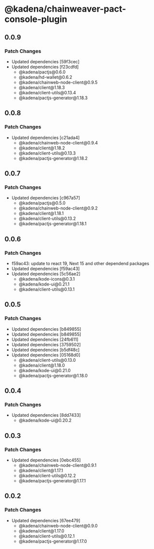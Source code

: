 # @kadena/chainweaver-pact-console-plugin

## 0.0.9

### Patch Changes

- Updated dependencies \[59f3cec]
- Updated dependencies \[f23cdfd]
  - @kadena/pactjs\@0.6.0
  - @kadena/hd-wallet\@0.6.2
  - @kadena/chainweb-node-client\@0.9.5
  - @kadena/client\@1.18.3
  - @kadena/client-utils\@0.13.4
  - @kadena/pactjs-generator\@1.18.3

## 0.0.8

### Patch Changes

- Updated dependencies \[c21ada4]
  - @kadena/chainweb-node-client\@0.9.4
  - @kadena/client\@1.18.2
  - @kadena/client-utils\@0.13.3
  - @kadena/pactjs-generator\@1.18.2

## 0.0.7

### Patch Changes

- Updated dependencies \[c967a57]
  - @kadena/pactjs\@0.5.0
  - @kadena/chainweb-node-client\@0.9.2
  - @kadena/client\@1.18.1
  - @kadena/client-utils\@0.13.2
  - @kadena/pactjs-generator\@1.18.1

## 0.0.6

### Patch Changes

- f59ac43: update to react 19, Next 15 and other dependend packages
- Updated dependencies \[f59ac43]
- Updated dependencies \[5c56ae2]
  - @kadena/kode-icons\@0.3.1
  - @kadena/kode-ui\@0.21.1
  - @kadena/client-utils\@0.13.1

## 0.0.5

### Patch Changes

- Updated dependencies \[b849855]
- Updated dependencies \[b849855]
- Updated dependencies \[24fb611]
- Updated dependencies \[3759502]
- Updated dependencies \[b5df48c]
- Updated dependencies \[05168d0]
  - @kadena/client-utils\@0.13.0
  - @kadena/client\@1.18.0
  - @kadena/kode-ui\@0.21.0
  - @kadena/pactjs-generator\@1.18.0

## 0.0.4

### Patch Changes

- Updated dependencies \[8dd7433]
  - @kadena/kode-ui\@0.20.2

## 0.0.3

### Patch Changes

- Updated dependencies \[0ebc455]
  - @kadena/chainweb-node-client\@0.9.1
  - @kadena/client\@1.17.1
  - @kadena/client-utils\@0.12.2
  - @kadena/pactjs-generator\@1.17.1

## 0.0.2

### Patch Changes

- Updated dependencies \[67ee479]
  - @kadena/chainweb-node-client\@0.9.0
  - @kadena/client\@1.17.0
  - @kadena/client-utils\@0.12.1
  - @kadena/pactjs-generator\@1.17.0
